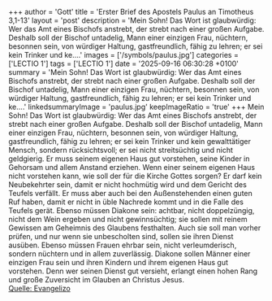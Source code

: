 +++
author = 'Gott'
title = 'Erster Brief des Apostels Paulus an Timotheus 3,1-13'
layout = 'post'
description = 'Mein Sohn! Das Wort ist glaubwürdig: Wer das Amt eines Bischofs anstrebt, der strebt nach einer großen Aufgabe. Deshalb soll der Bischof untadelig, Mann einer einzigen Frau, nüchtern, besonnen sein, von würdiger Haltung, gastfreundlich, fähig zu lehren; er sei kein Trinker und ke....'
images = ['/symbols/paulus.jpg']
categories = ['LECTIO 1']
tags = ['LECTIO 1']
date = '2025-09-16 06:30:28 +0100'
summary = 'Mein Sohn! Das Wort ist glaubwürdig: Wer das Amt eines Bischofs anstrebt, der strebt nach einer großen Aufgabe. Deshalb soll der Bischof untadelig, Mann einer einzigen Frau, nüchtern, besonnen sein, von würdiger Haltung, gastfreundlich, fähig zu lehren; er sei kein Trinker und ke....'
linkedsummaryImage = 'paulus.jpg'
keepImageRatio = 'true'
+++
Mein Sohn! Das Wort ist glaubwürdig: Wer das Amt eines Bischofs anstrebt, der strebt nach einer großen Aufgabe.
Deshalb soll der Bischof untadelig, Mann einer einzigen Frau, nüchtern, besonnen sein, von würdiger Haltung, gastfreundlich, fähig zu lehren;
er sei kein Trinker und kein gewalttätiger Mensch, sondern rücksichtsvoll; er sei nicht streitsüchtig und nicht geldgierig.<!--more-->
Er muss seinem eigenen Haus gut vorstehen, seine Kinder in Gehorsam und allem Anstand erziehen.
Wenn einer seinem eigenen Haus nicht vorstehen kann, wie soll der für die Kirche Gottes sorgen?
Er darf kein Neubekehrter sein, damit er nicht hochmütig wird und dem Gericht des Teufels verfällt.
Er muss aber auch bei den Außenstehenden einen guten Ruf haben, damit er nicht in üble Nachrede kommt und in die Falle des Teufels gerät.
Ebenso müssen Diakone sein: achtbar, nicht doppelzüngig, nicht dem Wein ergeben und nicht gewinnsüchtig;
sie sollen mit reinem Gewissen am Geheimnis des Glaubens festhalten.
Auch sie soll man vorher prüfen, und nur wenn sie unbescholten sind, sollen sie ihren Dienst ausüben.
Ebenso müssen Frauen ehrbar sein, nicht verleumderisch, sondern nüchtern und in allem zuverlässig.
Diakone sollen Männer einer einzigen Frau sein und ihren Kindern und ihrem eigenen Haus gut vorstehen.
Denn wer seinen Dienst gut versieht, erlangt einen hohen Rang und große Zuversicht im Glauben an Christus Jesus.<br> [Quelle: Evangelizo](https://evangeliumtagfuertag.org/DE/gospel)